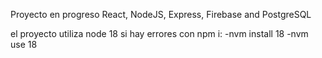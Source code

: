 Proyecto en progreso
React, NodeJS, Express, Firebase and PostgreSQL

el proyecto utiliza node 18
si hay errores con npm i:
-nvm install 18
-nvm use 18

